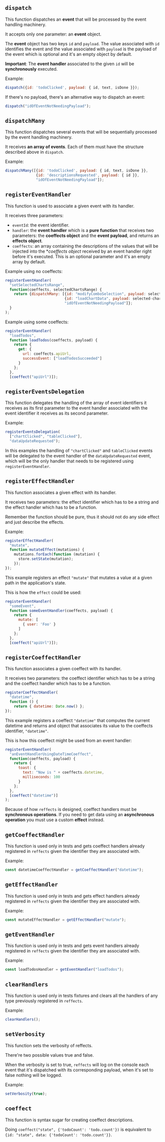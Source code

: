 ## `dispatch`
This function dispatches an **event** that will be processed by the event handling machinery.

It accepts only one parameter: an **event** object. 

The **event** object has two keys `id` and `payload`. The value associated with  `id` identifies the event and the value associated with `payload` is the payload of the event which is optional and it's an empty object by default.

**Important**: The **event handler** associated to the given `id` will be **synchronously** executed.

Example:
```js
dispatch({id: 'todoClicked', payload: { id, text, isDone }});
```

If there's no payload, there's an alternative way to dispatch an event:

```js
dispatch("idOfEventNotNeedingPayload");
```

## `dispatchMany`
This function dispatches several events that will be sequentially processed by the event handling machinery.

It receives **an array of events**. Each of them must have the structure described above in `dispatch`.

Example:
```js
dispatchMany([{id: 'todoClicked', payload: { id, text, isDone }},
              {id: 'descriptionsRequested', payload: { id }},
              "idOfEventNotNeedingPayload"]);
```

## `registerEventHandler`
This function is used to associate a given event with its handler.

It receives three parameters: 
* `eventId`: the event identifier.
* `handler`: the **event handler** which is a **pure function** that receives two parameters: the **coeffects object** and the **event payload**, and returns an **effects object**.
* `coeffects`: an array containing the descriptions of the values that will be injected into the **coeffects object* received by an event handler right before it's executed. This is an optional parameter and it's an empty array by default.

Example using no coeffects:
```js
registerEventHandler(
  "setSelectedChartsRange",
  function(coeffects, selectedChartsRange) {
    return {dispatchMany: [{id: "modifyComboSelection", payload: selected-charts-range},
                           {id: "loadChartData", payload: selected-charts-range},
                           "idOfEventNotNeedingPayload"]};
  }
);
```

Example using some coeffects:
```js
registerEventHandler(
  "loadTodos", 
  function loadTodos(coeffects, payload) {
    return {
      get: {
        url: coeffects.apiUrl,
        successEvent: ["loadTodosSucceeded"]
      }
    };
  }, 
  [coeffect("apiUrl")]);
```

## `registerEventsDelegation`
This function delegates the handling of the array of event identifiers it receives as its first parameter
to the event handler associated with the event identifier it receives as its second parameter.

Example:
```js
registerEventsDelegation(
  ["chartClicked", "tableClicked"],
  "dataUpdateRequested");
```

In this examples the handling of `"chartClicked"` and `tableClicked` events
will be delegated to the event handler of the `dataUpdateRequested` event,
which will be the only handler that needs to be registered using `registerEventHandler`.

## `registerEffectHandler`
This function associates a given effect with its handler.

It receives two parameters: the effect identifier which has to be a string and the effect handler which has to be a function.

Remember the function should be pure, thus it should not do any side effect and just describe the effects.

Example:
```js
registerEffectHandler(
  "mutate", 
  function mutateEffect(mutations) {
    mutations.forEach(function (mutation) {
      store.setState(mutation);
    });
});  
```

This example registers an effect `"mutate"` that mutates a value at a given path in the application's state.

This is how the `effect` could be used:

```js
registerEventHandler(
  "someEvent", 
  function someEventHandler(coeffects, payload) {
    return {
      mutate: [
        { user: 'Foo' }
      ]
    };
  }, 
  [coeffect("apiUrl")]);
```

## `registerCoeffectHandler`
This function associates a given coeffect with its handler.

It receives two parameters: the coeffect identifier which has to be a string and the coeffect handler which has to be a function.

```js
registerCoeffectHandler(
  "datetime", 
  function () {
    return { datetime: Date.now() };
});
```

This example registers a coeffect `"datetime"` that computes the current datetime
and returns and object that associates its value to the coeffects identifier, `"datetime"`.

This is how this coeffect might be used from an event handler:

```js
registerEventHandler(
  "anEventHandlerUsingDateTimeCoeffect",
  function(coeffects, payload) {
    return {
      toast: {
        text: "Now is " + coeffects.datetime,
        milliseconds: 100
      }
    };
  },
  [coeffect("datetime")]
);
```

Because of how `reffects` is designed, coeffect handlers must be **synchronous operations**. If you need to get data using an **asynchronous operation** you must use a custom **effect** instead.

## `getCoeffectHandler`
This function is used only in tests and gets coeffect handlers already registered in `reffects` given 
the identifier they are associated with.

Example:
```js
const datetimeCoeffectHandler = getCoeffectHandler("datetime");
```
## `getEffectHandler`
This function is used only in tests and gets effect handlers already registered in `reffects` given 
the identifier they are associated with.

Example:
```js
const mutateEffectHandler = getEffectHandler("mutate");
```

## `getEventHandler`
This function is used only in tests and gets event handlers already registered in `reffects` given 
the identifier they are associated with.

Example:
```js
const loadTodosHandler = getEventHandler("loadTodos");
```

## `clearHandlers`
This function is used only in tests fixtures and clears all the handlers of any type previously registered in `reffects`.

Example:
```js
clearHandlers();
```

## `setVerbosity`
This function sets the verbosity of reffects. 

There're two possible values true and false.

When the verbosity is set to true, `reffects` will log on the console each event that it's dispatched with its corresponding payload,
when it's set to false nothing will be logged.

Example:
```js
setVerbosity(true);
```

## `coeffect`
This function is syntax sugar for creating coeffect descriptions. 

Doing `coeffect("state", {'todoCount': 'todo.count'})` is equivalent to `{id: "state", data: {'todoCount': 'todo.count'}}`.
